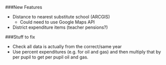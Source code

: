 ###New Features
 - Distance to nearest substitute school (ARCGIS)
     - Could need to use Google Maps API
 - District expenditure items (teacher pensions?)

###Stuff to fix
- Check all data is actually from the correct/same year
- Use percent expenditures (e.g. for oil and gas) and then multiply that by per pupil to get per pupil oil and gas.
